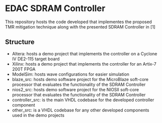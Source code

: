 # EDAC SDRAM Controller

This repository hosts the code developed that implementes the proposed TMR mitigation technique along with the presented SDRAM Controller in [1]

## Structure

* Altera: hosts a demo project that implements the controller on a Cyclone IV DE2-115 target board
* Xilinx: hosts a demo project that implements the controller for an Artix-7 200T FPGA
* ModelSim: hosts wave configurations for easier simulation
* blaze_src: hosts demo software project for the MicroBlaze soft-core processor that evaluates the functionality of the SDRAM Controller
* nios2_src: hosts demo software project for the NIOSII soft-core processor that evaluates the functionality of the SDRAM Controller
*	controller_src: is the main VHDL codebase for the developed controller component
* other_src: is a VHDL codebase for any other developed components used in the demo projects
